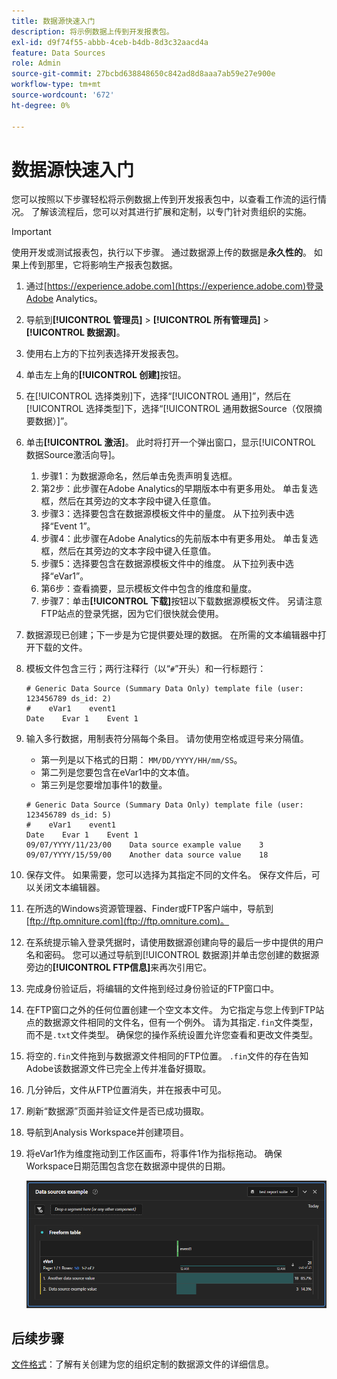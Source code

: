 ```yaml
---
title: 数据源快速入门
description: 将示例数据上传到开发报表包。
exl-id: d9f74f55-abbb-4ceb-b4db-8d3c32aacd4a
feature: Data Sources
role: Admin
source-git-commit: 27bcbd638848650c842ad8d8aaa7ab59e27e900e
workflow-type: tm+mt
source-wordcount: '672'
ht-degree: 0%

---
```


# 数据源快速入门

您可以按照以下步骤轻松将示例数据上传到开发报表包中，以查看工作流的运行情况。 了解该流程后，您可以对其进行扩展和定制，以专门针对贵组织的实施。

>[!IMPORTANT]
>
>使用开发或测试报表包，执行以下步骤。 通过数据源上传的数据是&#x200B;**永久性的**。 如果上传到那里，它将影响生产报表包数据。

1. 通过[https://experience.adobe.com](https://experience.adobe.com)登录Adobe Analytics。
1. 导航到&#x200B;**[!UICONTROL 管理员]** > **[!UICONTROL 所有管理员]** > **[!UICONTROL 数据源]**。
1. 使用右上方的下拉列表选择开发报表包。
1. 单击左上角的&#x200B;**[!UICONTROL 创建]**&#x200B;按钮。
1. 在[!UICONTROL 选择类别]下，选择“[!UICONTROL 通用]”，然后在[!UICONTROL 选择类型]下，选择“[!UICONTROL 通用数据Source（仅限摘要数据）]”。
1. 单击&#x200B;**[!UICONTROL 激活]**。 此时将打开一个弹出窗口，显示[!UICONTROL 数据Source激活向导]。
   1. 步骤1：为数据源命名，然后单击免责声明复选框。
   1. 第2步：此步骤在Adobe Analytics的早期版本中有更多用处。 单击复选框，然后在其旁边的文本字段中键入任意值。
   1. 步骤3：选择要包含在数据源模板文件中的量度。 从下拉列表中选择“Event 1”。
   1. 步骤4：此步骤在Adobe Analytics的先前版本中有更多用处。 单击复选框，然后在其旁边的文本字段中键入任意值。
   1. 步骤5：选择要包含在数据源模板文件中的维度。 从下拉列表中选择“eVar1”。
   1. 第6步：查看摘要，显示模板文件中包含的维度和量度。
   1. 步骤7：单击&#x200B;**[!UICONTROL 下载]**&#x200B;按钮以下载数据源模板文件。 另请注意FTP站点的登录凭据，因为它们很快就会使用。
1. 数据源现已创建；下一步是为它提供要处理的数据。 在所需的文本编辑器中打开下载的文件。
1. 模板文件包含三行；两行注释行（以“`#`”开头）和一行标题行：

   ```text
   # Generic Data Source (Summary Data Only) template file (user: 123456789 ds_id: 2)
   #    eVar1    event1
   Date    Evar 1    Event 1
   ```

1. 输入多行数据，用制表符分隔每个条目。 请勿使用空格或逗号来分隔值。
   * 第一列是以下格式的日期： `MM/DD/YYYY/HH/mm/SS`。
   * 第二列是您要包含在eVar1中的文本值。
   * 第三列是您要增加事件1的数量。

   ```text
   # Generic Data Source (Summary Data Only) template file (user: 123456789 ds_id: 5)
   #    eVar1    event1
   Date    Evar 1    Event 1
   09/07/YYYY/11/23/00    Data source example value    3
   09/07/YYYY/15/59/00    Another data source value    18
   ```

1. 保存文件。 如果需要，您可以选择为其指定不同的文件名。 保存文件后，可以关闭文本编辑器。
1. 在所选的Windows资源管理器、Finder或FTP客户端中，导航到[ftp://ftp.omniture.com](ftp://ftp.omniture.com)。
1. 在系统提示输入登录凭据时，请使用数据源创建向导的最后一步中提供的用户名和密码。 您可以通过导航到[!UICONTROL 数据源]并单击您创建的数据源旁边的&#x200B;**[!UICONTROL FTP信息]**&#x200B;来再次引用它。
1. 完成身份验证后，将编辑的文件拖到经过身份验证的FTP窗口中。
1. 在FTP窗口之外的任何位置创建一个空文本文件。 为它指定与您上传到FTP站点的数据源文件相同的文件名，但有一个例外。 请为其指定`.fin`文件类型，而不是`.txt`文件类型。 确保您的操作系统设置允许您查看和更改文件类型。
1. 将空的`.fin`文件拖到与数据源文件相同的FTP位置。 `.fin`文件的存在告知Adobe该数据源文件已完全上传并准备好摄取。
1. 几分钟后，文件从FTP位置消失，并在报表中可见。
1. 刷新“数据源”页面并验证文件是否已成功摄取。
1. 导航到Analysis Workspace并创建项目。
1. 将eVar1作为维度拖动到工作区画布，将事件1作为指标拖动。 确保Workspace日期范围包含您在数据源中提供的日期。

   ![示例报告](assets/success-report.png)

## 后续步骤

[文件格式](file-format.md)：了解有关创建为您的组织定制的数据源文件的详细信息。
